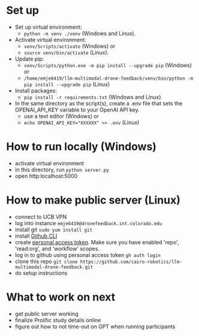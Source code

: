 # Set up
- Set up virtual environment: 
    + `python -m venv ./venv` (Windows and Linux).
- Activate virtual environment: 
    + `venv/Scripts/activate` (Windows) or 
    + `source venv/bin/activate` (Linux).
- Update pip: 
    + `venv/Scripts/python.exe -m pip install --upgrade pip` (Windows) or 
    + `/home/emje6419/llm-multimodal-drone-feedback/venv/bin/python -m pip install --upgrade pip` (Linux)
- Install packages: 
    + `pip install -r requirements.txt` (Windows and Linux)
- In the same directory as the script(s), create a .env file that sets the OPENAI_API_KEY variable to your OpenAI API key.
    + use a text editor (Windows) or 
    + `echo OPENAI_API_KEY="XXXXXX" >> .env` (Linux)

# How to run locally (Windows)
- activate virtual environment
- in this directory, run `python server.py`
- open http:localhost:5000

# How to make public server (Linux)
- connect to UCB VPN 
- log into instance `emje6419@dronefeedback.int.colorado.edu`
- install git `sudo yum install git`
- install [Github CLI](https://github.com/cli/cli/blob/trunk/docs/install_linux.md#fedora-centos-red-hat-enterprise-linux-dnf)
- create [personal access token](https://docs.github.com/en/authentication/keeping-your-account-and-data-secure/managing-your-personal-access-tokens#creating-a-personal-access-token-classic). Make sure you have enabled 'repo', 'read:org', and 'workflow' scopes.
- log in to github using personal access token `gh auth login`
- clone this repo `git clone https://github.com/cairo-robotics/llm-multimodal-drone-feedback.git`
- do setup instructions

# What to work on next
- get public server working
- finalize Prolific study details online
- figure out how to not time-out on GPT when running participants